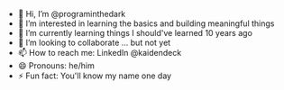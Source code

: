 - 👋 Hi, I’m @programinthedark
- 👀 I’m interested in learning the basics and building meaningful things
- 🌱 I’m currently learning things I should've learned 10 years ago
- 💞️ I’m looking to collaborate ... but not yet
- 📫 How to reach me: LinkedIn @kaidendeck
- 😄 Pronouns: he/him
- ⚡ Fun fact: You'll know my name one day
